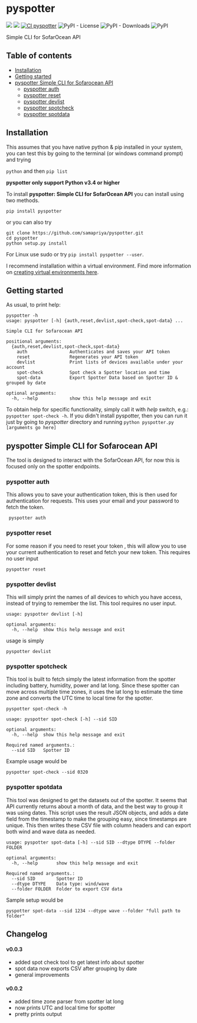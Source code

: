 # pyspotter

![](https://tokei.rs/b1/github/samapriya/pyspotter?category=code)
![](https://tokei.rs/b1/github/samapriya/pyspotter?category=files)
[![CI pyspotter](https://github.com/samapriya/pyspotter/actions/workflows/package_ci.yml/badge.svg)](https://github.com/samapriya/pyspotter/actions/workflows/package_ci.yml)
![PyPI - License](https://img.shields.io/pypi/l/pyspotter)
![PyPI - Downloads](https://img.shields.io/pypi/dm/pyspotter)
![PyPI](https://img.shields.io/pypi/v/pyspotter)

Simple CLI for SofarOcean API

## Table of contents
* [Installation](#installation)
* [Getting started](#getting-started)
* [pyspotter Simple CLI for Sofarocean API](#pyspotter-simple-cli-for-sofarocean-api)
    * [pyspotter auth](#pyspotter-auth)
    * [pyspotter reset](#pyspotter-reset)
    * [pyspotter devlist](#pyspotter-devlist)
    * [pyspotter spotcheck](#pyspotter-spotcheck)
    * [pyspotter spotdata](#pyspotter-spotdata)

## Installation
This assumes that you have native python & pip installed in your system, you can test this by going to the terminal (or windows command prompt) and trying

```python``` and then ```pip list```

**pyspotter only support Python v3.4 or higher**

To install **pyspotter: Simple CLI for SofarOcean API** you can install using two methods.

```pip install pyspotter```

or you can also try

```
git clone https://github.com/samapriya/pyspotter.git
cd pyspotter
python setup.py install
```
For Linux use sudo or try ```pip install pyspotter --user```.

I recommend installation within a virtual environment. Find more information on [creating virtual environments here](https://docs.python.org/3/library/venv.html).

## Getting started

As usual, to print help:

```
pyspotter -h
usage: pyspotter [-h] {auth,reset,devlist,spot-check,spot-data} ...

Simple CLI for Sofarocean API

positional arguments:
  {auth,reset,devlist,spot-check,spot-data}
    auth                Authenticates and saves your API token
    reset               Regenerates your API token
    devlist             Print lists of devices available under your account
    spot-check          Spot check a Spotter location and time
    spot-data           Export Spotter Data based on Spotter ID & grouped by date

optional arguments:
  -h, --help            show this help message and exit
```

To obtain help for specific functionality, simply call it with _help_ switch, e.g.: `pyspotter spot-check -h`. If you didn't install pyspotter, then you can run it just by going to *pyspotter* directory and running `python pyspotter.py [arguments go here]`

## pyspotter Simple CLI for Sofarocean API
The tool is designed to interact with the SofarOcean API, for now this is focused only on the spotter endpoints.

### pyspotter auth
This allows you to save your authentication token, this is then used for authentication for requests. This uses your email and your password to fetch the token.

``` pyspotter auth```

### pyspotter reset
For some reason if you need to reset your token , this will allow you to use your current authentication to reset and fetch your new token. This requires no user input

```pyspotter reset```

### pyspotter devlist
This will simply print the names of all devices to which you have access, instead of trying to remember the list. This tool requires no user input.

```
usage: pyspotter devlist [-h]

optional arguments:
  -h, --help  show this help message and exit

```

usage is simply

```pyspotter devlist```


### pyspotter spotcheck
This tool is built to fetch simply the latest information from the spotter including battery, humidity, power and lat long. Since these spotter can move across multiple time zones, it uses the lat long to estimate the time zone and converts the UTC time to local time for the spotter.

```
pyspotter spot-check -h

usage: pyspotter spot-check [-h] --sid SID

optional arguments:
  -h, --help  show this help message and exit

Required named arguments.:
  --sid SID   Spotter ID
```

Example usage would be

```
pyspotter spot-check --sid 0320
```


### pyspotter spotdata
This tool was designed to get the datasets out of the spotter. It seems that API currently returns about a month of data, and the best way to group it was using dates. This script uses the result JSON objects, and adds a date field from the timestamp to make the grouping easy, since timestamps are unique. This then writes these CSV file with column headers and can export both wind and wave data as needed.

```
usage: pyspotter spot-data [-h] --sid SID --dtype DTYPE --folder FOLDER

optional arguments:
  -h, --help       show this help message and exit

Required named arguments.:
  --sid SID        Spotter ID
  --dtype DTYPE    Data type: wind/wave
  --folder FOLDER  Folder to export CSV data

```

Sample setup would be

```
pyspotter spot-data --sid 1234 --dtype wave --folder "full path to folder"
```


## Changelog

#### v0.0.3
- added spot check tool to get latest info about spotter
- spot data now exports CSV after grouping by date
- general improvements

#### v0.0.2
- added time zone parser from spotter lat long
- now prints UTC and local time for spotter
- pretty prints output
